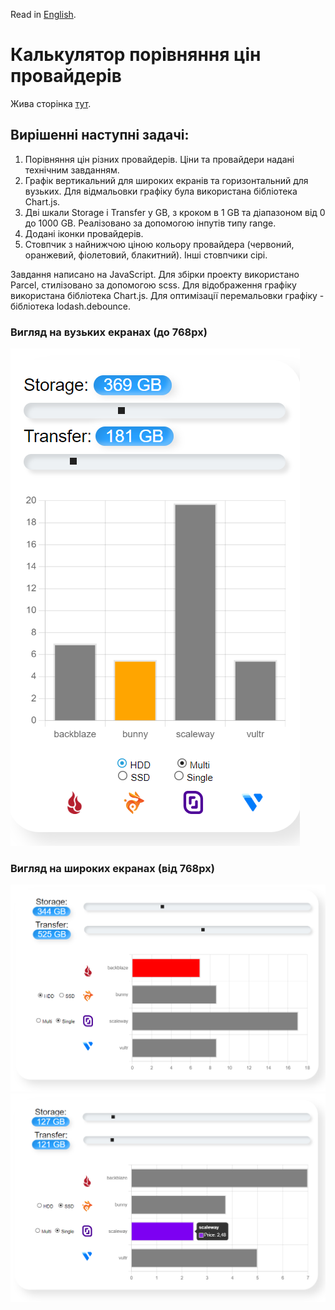 Read in [English](./README.en.md).

# Калькулятор порівняння цін провайдерів

Жива сторінка [тут](https://veronikanos.github.io/price-calculator/).

## Вирішенні наступні задачі:

1. Порівняння цін різних провайдерів. Ціни та провайдери надані технічним
   завданням.
2. Графік вертикальний для широких екранів та горизонтальний для вузьких.
   Для відмальовки графіку була використана бібліотека Chart.js.
3. Дві шкали Storage і Transfer у GB, з кроком в 1 GB та діапазоном від 0 до
   1000 GB. Реалізовано за допомогою інпутів типу range.
4. Додані іконки провайдерів.
5. Стовпчик з найнижчою ціною кольору провайдера (червоний, оранжевий,
   фіолетовий, блакитний). Інші стовпчики сірі.

Завдання написано на JavaScript. Для збірки проекту використано Parcel,
стилізовано за допомогою scss. Для відображення графіку використана бібліотека
Chart.js. Для оптимізації перемальовки графіку - бібліотека lodash.debounce.

### Вигляд на вузьких екранах (до 768px)

![GitHub actions settings](./assets/mobile.png)

### Вигляд на широких екранах (від 768px)

![GitHub actions settings](./assets/desktop.png)
![GitHub actions settings](./assets/desktop1.png)

